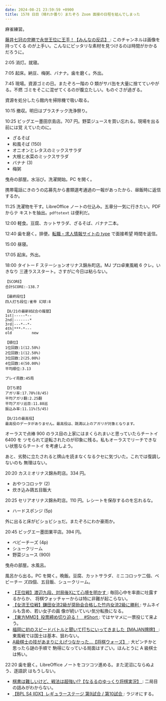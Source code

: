 ```yaml
---
date: 2024-08-21 23:59:59 +0900
title: 1578 日目（晴れか曇り）またぞろ Zoom 面接の日程を組んでしまった
---
```


麻雀練習。

[藤井七冠の完勝で永世王位に王手！【みんなの反応】
](https://www.youtube.com/watch?v=jppNSzHrkWo): このチャンネルは画像を持ってくる
のが上手い。こんなにピッタリな素材を見つけるのは時間がかかるだろうに。

2:05 消灯。就寝。

7:05 起床。納豆、梅粥、バナナ。歯を磨く。外出。

7:45 現場。資源ゴミの日。またぞろ一階の O 類がサバ缶を大量に捨てていやがる。不燃
ゴミをそこに混ぜてくるのが腹立たしい。ものぐさが過ぎる。

資源を処分したら館内を掃除機で吸い取る。

10:15 撤収。明日はプラスチック洗浄祭り。

10:25 ビッグエー墨田京島店。707 円。野菜ジュースを買い忘れる。現場を出る前には覚
えていたのに。

* ざるそば
* 和風そば (150)
* オニオンとレタスのミックスサラダ
* 大根と水菜のミックスサラダ
* バナナ (3)
* 梅粥

曳舟の部屋。水浴び。洗濯開始。PC を開く。

携帯電話にきのうの応募先から書類選考通過の一報があったから、昼飯時に返信するか。

11:25 洗濯物を干す。LibreOffice ノートの仕込み。五章分一気に行きたい。PDF からテ
キストを抽出。`pdftotext` は便利だ。

12:00 軽食。豆腐、カットサラダ、ざるそば、バナナ二本。

12:40 歯を磨く。排便。[転職・求人情報サイトの type](https://type.jp/) で面接希望
時間を返信。

15:00 昼寝。

17:05 起床。外出。

18:00 タイトー F ステーションオリナス錦糸町店。MJ プロ卓東風戦 6 クレ。いきなり
三連ラススタート。さすがに今日は粘らない。

```text
【SCORE】
合計SCORE:-138.7

【最終段位】
四人打ち段位:雀帝 幻球:8

【8/21の最新8試合の履歴】
1st|-----*--
2nd|-------*
3rd|---*--*-
4th|***-*---
old         new

【順位】
1位回数:1(12.50%)
2位回数:1(12.50%)
3位回数:2(25.00%)
4位回数:4(50.00%)
平均順位:3.13

プレイ局数:45局

【打ち筋】
アガリ率:17.78%(8/45)
平均アガリ翻:2.25翻
平均アガリ巡目:11.88巡
振込み率:11.11%(5/45)

【8/21の最高役】
最高役のデータがありません。最高役は、跳満以上のアガリが対象となります。
```

オーラスで点棒 900 のラス目の上家にはまくられまいと思っていたらチートイ 6400 を
ツモられて逆転されたのが印象に残る。私もオーラスでリーチできない状態ならチートイ
を考慮しよう。

あと、劣勢に立たされると牌山を読まなくなるクセに気づいた。これでは復調しないのも
無理はない。

20:20 カスミオリナス錦糸町店。334 円。

* おやつコロッケ (2)
* 炊き込み鶏五目飯大

20:25 セリアオリナス錦糸町店。110 円。レシートを保存するのを忘れるな。

* ハードスポンジ (5p)

外に出ると床がビショビショだ。またぞろにわか豪雨か。

20:45 ビッグエー墨田業平店。394 円。

* ベビーチーズ (4p)
* シュークリーム
* 野菜ジュース (900)

曳舟の部屋。水風呂。

風呂から出る。PC を開く。晩飯。豆腐、カットサラダ、ミニコロッケ二個、ベビーチー
ズ四個、五目飯、シュークリーム。

* [【王位戦】渡辺九段、対局後Xにて心境を明かす
  ](https://www.youtube.com/watch?v=CQ4JTaNxQj4): 毎回心中を率直に吐露するからか、
  将棋ウォッチャーからは特に非難が起こらない。
* [【女流王位戦】鎌田女流2級が奨励会合格した竹内女流2級に勝利
  ](https://www.youtube.com/watch?v=unf_-stY8Wk): サムネイルも含め、若い女子の画
  像が続いていい気分転換になる。
* [【東方MMD】投票締め切り迫る！　#Short
  ](https://www.youtube.com/watch?v=ua-xf7GZzNM): ではヤマメに一票投じて来よう。
* [福岡に初のスピードバトルと聞いて打ちにいってきました【MAJAN牌牌】
  ](https://www.youtube.com/watch?v=7MQdcdHUx2I): 東風戦では国士は基本、狙わない。
* [A級棋士の技があまりにえげつなかった…【将棋ウォーズ】
  ](https://www.youtube.com/watch?v=p9qbn9n8Qqc): 大ピンチかと思ったら謎の手順で
  駒得になっている局面はすごい。ほんとうに A 級棋士は怖い。

22:20 歯を磨く。LibreOffice ノートをコツコツ進める。また泥沼にならぬよう、逐語訳
はもうしない。

* [棋書は難しいけど、戦法は超強い⁉【なるるのゆっくり将棋実況】
  ](https://www.youtube.com/watch?v=ed1wdYXnX5w): 二局目の詰みがわからない。
* [【BPL S4 IIDX】レギュラーステージ 第9試合 / 第10試合
  ](https://www.youtube.com/watch?v=__LRfgKUTzg): ラジオにする。
